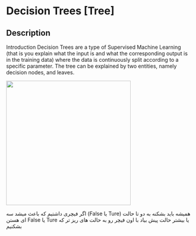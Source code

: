 # Decision Trees [Tree]

## Description

Introduction Decision Trees are a type of Supervised Machine Learning (that is you explain what the input is and what the corresponding output is in the training data) where the data is continuously split according to a specific parameter. The tree can be explained by two entities, namely decision nodes, and leaves.

<img src="image1.jpg" style="width:3.49193in" />

<span dir="rtl">همیشه باید بشکنه به دو تا حالت (Ture یا False) اگر فیچری داشتیم که باعث میشد سه یا بیشتر حالت پیش بیاد با اون فیچر رو به حالت های ریز تر که Ture یا False ای هستن بشکنیم</span>
